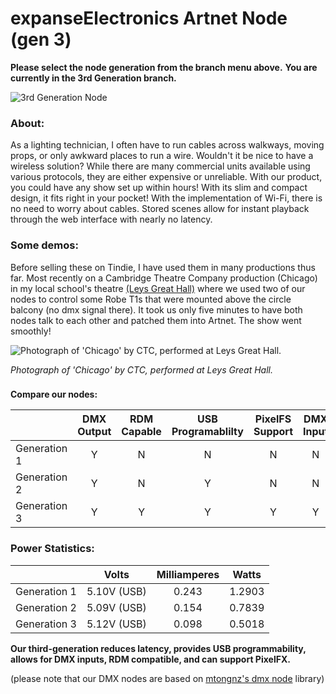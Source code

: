 # expanseElectronics Artnet Node (gen 3)

**Please select the node generation from the branch menu above.**
**You are currently in the 3rd Generation branch.**

![3rd Generation Node](https://expanseelectronics.com/assets/img/tindie/node-3.jpg "3rd Generation Node")

### **About:**
As a lighting technician, I often have to run cables across walkways, moving props, or only awkward places to run a wire. Wouldn't it be nice to have a wireless solution? While there are many commercial units available using various protocols, they are either expensive or unreliable. With our product, you could have any show set up within hours! With its slim and compact design, it fits right in your pocket! With the implementation of Wi-Fi, there is no need to worry about cables. Stored scenes allow for instant playback through the web interface with nearly no latency. 

### **Some demos:**
Before selling these on Tindie, I have used them in many productions thus far. Most recently on a Cambridge Theatre Company production (Chicago) in my local school's theatre [(Leys Great Hall)](https://www.theleys.net/591/venue-hire/great-hall) where we used two of our nodes to control some Robe T1s that were mounted above the circle balcony (no dmx signal there). It took us only five minutes to have both nodes talk to each other and patched them into Artnet. The show went smoothly!

![Photograph of 'Chicago' by CTC, performed at Leys Great Hall.](https://www.lightsoundjournal.com/wp-content/uploads/2020/01/Robe-Chicago-DSC_5091-photo-by-Eliza-Wilmot-e1578990456228.jpg "Photograph of 'Chicago' by CTC, performed at Leys Great Hall.")

*Photograph of 'Chicago' by CTC, performed at Leys Great Hall.*

### 
**Compare our nodes:**

|               | DMX Output    | RDM Capable | USB Programablilty | PixelFS Support | DMX Input       |
| ------------- |:-------------:|:-----------:|:------------------:| :---------------: | :---------:   |
| Generation 1  | Y             | N           | N                  | N               | N               |
| Generation 2  | Y             | N           | Y                  | N               | N               |
| Generation 3  | Y             | Y           | Y                  | Y               | Y               |

### **Power Statistics:**
| | Volts | Milliamperes | Watts |
| --------     | :--------:  |:--------:| :----------------: |
| Generation 1 | 5.10V (USB) | 0.243    | 1.2903             |
| Generation 2 | 5.09V (USB) | 0.154    | 0.7839             |
| Generation 3 | 5.12V (USB) | 0.098    | 0.5018             |

**Our third-generation reduces latency, provides USB programmability, allows for DMX inputs, RDM compatible, and can support PixelFX.**

(please note that our DMX nodes are based on [mtongnz's dmx node](https://github.com/mtongnz) library)
